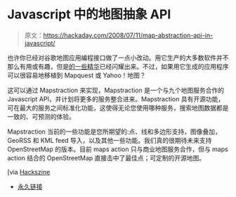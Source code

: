 # Javascript 中的地图抽象 API

> 原文：<https://hackaday.com/2008/07/11/map-abstraction-api-in-javascript/>

也许你已经对谷歌地图应用编程接口做了一点小改动。用它生产的大多数软件并不那么有用或有趣，但是[的一些精华](http://www.hackaday.com/2008/06/16/gaming-with-real-world-data/)已经闪耀出来。不过，如果用它生成的应用程序可以很容易地移植到 Mapquest 或 Yahoo！地图？

这可以通过 Mapstraction 来实现，Mapstraction 是一个与九个地图服务合作的 Javascript API，并计划将更多的服务整合进来。Mapstraction 具有开源功能，可在最大的服务之间标准化功能，这使得无论您使用哪种服务，搜索地图数据都是一致的、可预测的体验。

Mapstraction 当前的一些功能是您所期望的:点、线和多边形支持，图像叠加，GeoRSS 和 KML feed 导入，以及其他一些功能。我们真的很期待未来支持 OpenStreetMap 的版本。目前 maps action 只与商业地图服务合作，但与 maps action 结合的 OpenStreetMap 直接击中了最佳点；可定制的开源地图。

[via [Hackszine](http://www.hackszine.com/blog/archive/2008/07/mapstraction_map_abstraction_a.html)

*   [永久链接](http://www.mapstraction.com/)